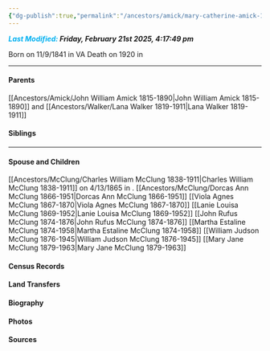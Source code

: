 ```yaml
---
{"dg-publish":true,"permalink":"/ancestors/amick/mary-catherine-amick-1841-1920/","tags":["Mary-C-Amick"]}
---
```


***<font color="#00b0f0">Last Modified:</font> Friday, February 21st 2025, 4:17:49 pm***

Born on  11/9/1841 in VA
Death on 1920 in <!-- link to place -->

---
#### Parents

[[Ancestors/Amick/John William Amick 1815-1890\|John William Amick 1815-1890]] and [[Ancestors/Walker/Lana Walker 1819-1911\|Lana Walker 1819-1911]]
#### Siblings
<!-- Link to sibling -->

---
#### Spouse and Children
[[Ancestors/McClung/Charles William McClung 1838-1911\|Charles William McClung 1838-1911]] on 4/13/1865 in <!-- link to place -->.
[[Ancestors/McClung/Dorcas Ann McClung 1866-1951\|Dorcas Ann McClung 1866-1951]]
[[Viola Agnes McClung 1867-1870\|Viola Agnes McClung 1867-1870]]
[[Lanie Louisa McClung 1869-1952\|Lanie Louisa McClung 1869-1952]]
[[John Rufus McClung 1874-1876\|John Rufus McClung 1874-1876]]
[[Martha Estaline McClung 1874-1958\|Martha Estaline McClung 1874-1958]]
[[William Judson McClung 1876-1945\|William Judson McClung 1876-1945]]
[[Mary Jane McClung 1879-1963\|Mary Jane McClung 1879-1963]]


#### Census Records

#### Land Transfers

#### Biography

#### Photos

#### Sources

